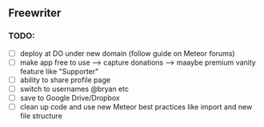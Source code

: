 ## Freewriter

### TODO:

- [ ] deploy at DO under new domain (follow guide on Meteor forums)
- [ ] make app free to use --> capture donations --> maaybe premium vanity feature like "Supporter"
- [ ] ability to share profile page
- [ ] switch to usernames @bryan etc
- [ ] save to Google Drive/Dropbox
- [ ] clean up code and use new Meteor best practices like import and new file structure
